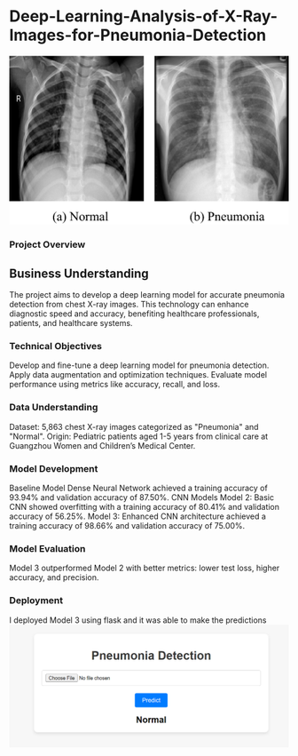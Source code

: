 # Deep-Learning-Analysis-of-X-Ray-Images-for-Pneumonia-Detection



![Alternative text](https://github.com/Bree-009/Deep-Learning-Analysis-of-X-Ray-Images-for-Pneumonia-Detection/blob/main/banner.png)



### Project Overview
## Business Understanding
The project aims to develop a deep learning model for accurate pneumonia detection from chest X-ray images. This technology can enhance diagnostic speed and accuracy, benefiting healthcare professionals, patients, and healthcare systems.

### Technical Objectives
Develop and fine-tune a deep learning model for pneumonia detection.
Apply data augmentation and optimization techniques.
Evaluate model performance using metrics like accuracy, recall, and loss.

### Data Understanding
Dataset: 5,863 chest X-ray images categorized as "Pneumonia" and "Normal".
Origin: Pediatric patients aged 1-5 years from clinical care at Guangzhou Women and Children’s Medical Center.

### Model Development
Baseline Model
Dense Neural Network achieved a training accuracy of 93.94% and validation accuracy of 87.50%.
CNN Models
Model 2: Basic CNN showed overfitting with a training accuracy of 80.41% and validation accuracy of 56.25%.
Model 3: Enhanced CNN architecture achieved a training accuracy of 98.66% and validation accuracy of 75.00%.

### Model Evaluation
Model 3 outperformed Model 2 with better metrics: lower test loss, higher accuracy, and precision.

### Deployment
I deployed Model 3 using flask and it was able to make the predictions
![Alternative text](https://github.com/Bree-009/Deep-Learning-Analysis-of-X-Ray-Images-for-Pneumonia-Detection/blob/main/pneumonia.PNG)
